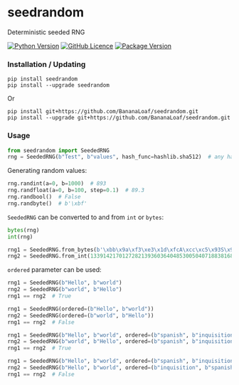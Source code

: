 # seedrandom
Deterministic seeded RNG

[![Python Version](https://img.shields.io/pypi/pyversions/seedrandom.svg?color=yellow&style=flat-square)](https://www.python.org/downloads/)
[![GitHub Licence](https://img.shields.io/github/license/BananaLoaf/seedrandom.svg?color=blue&style=flat-square)](https://github.com/BananaLoaf/seedrandom/blob/master/LICENSE)
[![Package Version](https://img.shields.io/pypi/v/seedrandom.svg?color=green&style=flat-square)](https://pypi.org/project/seedrandom/)


### Installation / Updating
```
pip install seedrandom
pip install --upgrade seedrandom
```
Or
```
pip install git+https://github.com/BananaLoaf/seedrandom.git
pip install --upgrade git+https://github.com/BananaLoaf/seedrandom.git
```

### Usage

```python
from seedrandom import SeededRNG
rng = SeededRNG(b"Test", b"values", hash_func=hashlib.sha512)  # any hash func from hashlib
```

Generating random values:
```python
rng.randint(a=0, b=1000)  # 893
rng.randfloat(a=0, b=100, step=0.1)  # 89.3
rng.randbool()  # False
rng.randbyte()  # b'\xbf'
```

```SeededRNG``` can be converted to and from ```int``` or ```bytes```:
```python
bytes(rng)
int(rng)

rng1 = SeededRNG.from_bytes(b'\xbb\x9a\xf3\xe3\x1d\xfcA\xcc\xc5\x93S\x9a\xec:\x9a\x08z\x88\x85\x99\xf7\xea\x91\xb6x\x00\xfb\x82"\xc2$K', hash_func=hashlib.blake2s)
rng2 = SeededRNG.from_int(13391421701272821393603640485300504071883816826531413055648909144818643814535822212998295950921452703111178763035507290455800978052021014498426299707601814, hash_func=hashlib.sha512)
```

```ordered``` parameter can be used:
```python
rng1 = SeededRNG(b"Hello", b"world")
rng2 = SeededRNG(b"world", b"Hello")
rng1 == rng2  # True

rng1 = SeededRNG(ordered=(b"Hello", b"world"))
rng2 = SeededRNG(ordered=(b"world", b"Hello"))
rng1 == rng2  # False

rng1 = SeededRNG(b"Hello", b"world", ordered=(b"spanish", b"inquisition"))
rng2 = SeededRNG(b"world", b"Hello", ordered=(b"spanish", b"inquisition"))
rng1 == rng2  # True

rng1 = SeededRNG(b"Hello", b"world", ordered=(b"spanish", b"inquisition"))
rng2 = SeededRNG(b"Hello", b"world", ordered=(b"inquisition", b"spanish"))
rng1 == rng2  # False
```
